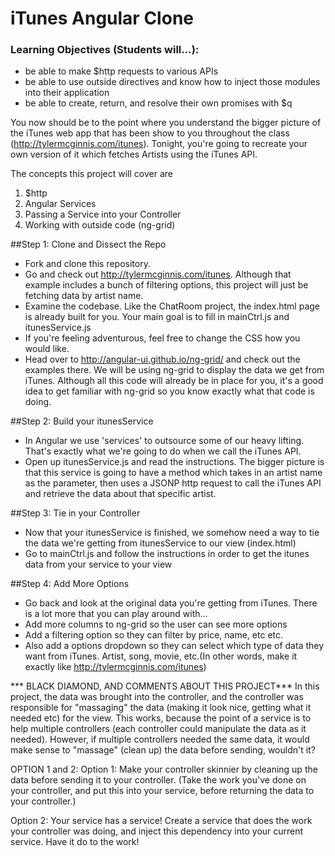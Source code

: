 iTunes Angular Clone
========

### Learning Objectives (Students will…):
  - be able to make $http requests to various APIs
  - be able to use outside directives and know how to inject those modules into their application
  - be able to create, return, and resolve their own promises with $q


You now should be to the point where you understand the bigger picture of the iTunes web app that has been show to you throughout the class (http://tylermcginnis.com/itunes). Tonight, you're going to recreate your own version of it which fetches Artists using the iTunes API.  

The concepts this project will cover are
1. $http
2. Angular Services
3. Passing a Service into your Controller
4. Working with outside code (ng-grid)


##Step 1: Clone and Dissect the Repo
* Fork and clone this repository.
* Go and check out http://tylermcginnis.com/itunes. Although that example includes a bunch of filtering options, this project will just be fetching data by artist name.
* Examine the codebase. Like the ChatRoom project, the index.html page is already built for you. Your main goal is to fill in mainCtrl.js and itunesService.js
* If you're feeling adventurous, feel free to change the CSS how you would like.
* Head over to http://angular-ui.github.io/ng-grid/ and check out the examples there. We will be using ng-grid to display the data we get from iTunes. Although all this code will already be in place for you, it's a good idea to get familiar with ng-grid so you know exactly what that code is doing.


##Step 2: Build your itunesService
* In Angular we use 'services' to outsource some of our heavy lifting. That's exactly what we're going to do when we call the iTunes API.
* Open up itunesService.js and read the instructions. The bigger picture is that this service is going to have a method which takes in an artist name as the parameter, then uses a JSONP http request to call the iTunes API and retrieve the data about that specific artist.


##Step 3: Tie in your Controller
* Now that your itunesService is finished, we somehow need a way to tie the data we're getting from itunesService to our view (index.html)
* Go to mainCtrl.js and follow the instructions in order to get the itunes data from your service to your view


##Step 4: Add More Options
* Go back and look at the original data you're getting from iTunes. There is a lot more that you can play around with...
* Add more columns to ng-grid so the user can see more options
* Add a filtering option so they can filter by price, name, etc etc.
* Also add a options dropdown so they can select which type of data they want from iTunes. Artist, song, movie, etc.(In other words, make it exactly like http://tylermcginnis.com/itunes)



*** BLACK DIAMOND, AND COMMENTS ABOUT THIS PROJECT***
In this project, the data was brought into the controller, and the controller was responsible for "massaging" the data (making it look nice, getting what it needed etc) for the view. This works, because the point of a service is to help multiple controllers (each controller could manipulate the data as it needed). However, if multiple controllers needed the same data, it would make sense to "massage" (clean up) the data before sending, wouldn't it?

OPTION 1 and 2:
Option 1: Make your controller skinnier by cleaning up the data before sending it to your controller. (Take the work you've done on your controller, and put this into your service, before returning the data to your controller.)

Option 2: Your service has a service!  Create a service that does the work your controller was doing, and inject this dependency into your current service.  Have it do to the work!
